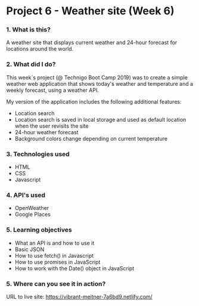 # Project 6 - Weather site (Week 6)

### 1. What is this?

A weather site that displays current weather and 24-hour forecast for locations around the world.

### 2. What did I do?

This week´s project (@ Technigo Boot Camp 2019) was to create a simple weather web application that shows today's weather and temperature and a weekly forecast, using a weather API.

My version of the application includes the following additional features:

- Location search
- Location search is saved in local storage and used as default location when the user revisits the site
- 24-hour weather forecast
- Background colors change depending on current temperature

### 3. Technologies used

- HTML
- CSS
- Javascript

### 4. API's used

- OpenWeather
- Google Places

### 5. Learning objectives

- What an API is and how to use it
- Basic JSON
- How to use fetch() in Javascript
- How to use promises in JavaScript
- How to work with the Date() object in JavaScript

### 5. Where can you see it in action?

URL to live site: https://vibrant-meitner-7a6bd9.netlify.com/